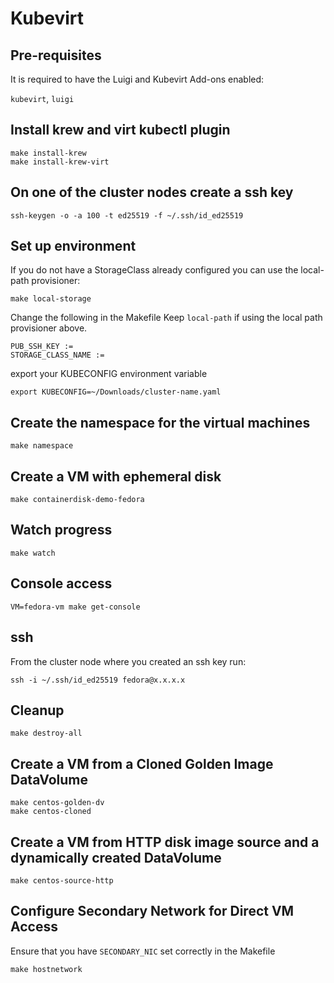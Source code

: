 # Kubevirt

## Pre-requisites

It is required to have the Luigi and Kubevirt Add-ons enabled:

`kubevirt`, `luigi`

## Install krew and virt kubectl plugin

```shell
make install-krew
make install-krew-virt
```

## On one of the cluster nodes create a ssh key

```shell
ssh-keygen -o -a 100 -t ed25519 -f ~/.ssh/id_ed25519
```

## Set up environment

If you do not have a StorageClass already configured you can
use the local-path provisioner:

```
make local-storage
```

Change the following in the Makefile
Keep `local-path` if using the local path provisioner above.

```
PUB_SSH_KEY :=
STORAGE_CLASS_NAME :=
```

export your KUBECONFIG environment variable

```shell
export KUBECONFIG=~/Downloads/cluster-name.yaml
```

## Create the namespace for the virtual machines

```shell
make namespace
```

## Create a VM with ephemeral disk

```shell
make containerdisk-demo-fedora
```

## Watch progress

```shell
make watch
```

## Console access

```shell
VM=fedora-vm make get-console
```

## ssh

From the cluster node where you created an ssh key run:

```shell
ssh -i ~/.ssh/id_ed25519 fedora@x.x.x.x
```

## Cleanup

```
make destroy-all
```

## Create a VM from a Cloned Golden Image DataVolume

```
make centos-golden-dv
make centos-cloned
```

## Create a VM from HTTP disk image source and a dynamically created DataVolume

```
make centos-source-http
```

## Configure Secondary Network for Direct VM Access

Ensure that you have `SECONDARY_NIC` set correctly in the Makefile

```shell
make hostnetwork
```
